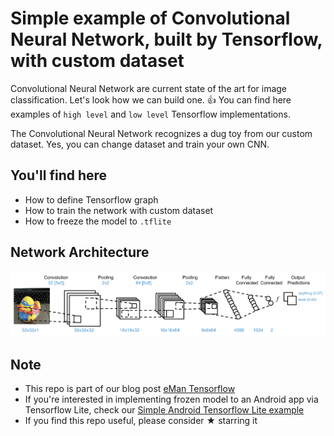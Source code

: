 # Simple example of Convolutional Neural Network, built by Tensorflow, with custom dataset
Convolutional Neural Network are current state of the art for image classification. Let's look how we can build one. 👍 You can find here examples of `high level` and `low level` Tensorflow implementations.

The Convolutional Neural Network recognizes a dug toy from our custom dataset. Yes, you can change dataset and train your own CNN.

## You'll find here
- How to define Tensorflow graph
- How to train the network with custom dataset
- How to freeze the model to `.tflite`

## Network Architecture
![ ](architecture.png)


## Note
- This repo is part of our blog post [eMan Tensorflow](https://www.eman.cz/blog/)
- If you're interested in implementing frozen model to an Android app via Tensorflow Lite, check our [Simple Android Tensorflow Lite example ](https://gitlab.eman.cz/branislav.stupak/tensorflow-demo-an)
- If you find this repo useful, please consider ★ starring it
